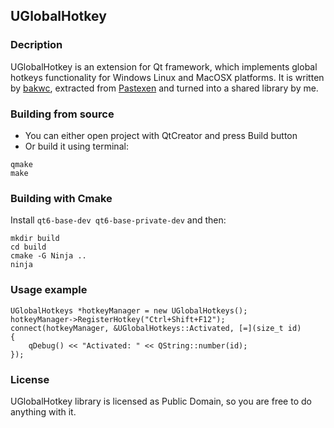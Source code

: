 ## UGlobalHotkey

### Decription

UGlobalHotkey is an extension for Qt framework, which implements global hotkeys functionality for Windows Linux and MacOSX platforms.
It is written by [bakwc](https://github.com/bakwc), extracted from [Pastexen](https://github.com/bakwc/Pastexen) and turned into a shared library by me.

### Building from source

* You can either open project with QtCreator and press Build button
* Or build it using terminal:

```
qmake  
make
```

### Building with Cmake

Install `qt6-base-dev qt6-base-private-dev` and then:

```
mkdir build
cd build
cmake -G Ninja ..
ninja
```

### Usage example

```
UGlobalHotkeys *hotkeyManager = new UGlobalHotkeys(); 
hotkeyManager->RegisterHotkey("Ctrl+Shift+F12");
connect(hotkeyManager, &UGlobalHotkeys::Activated, [=](size_t id)
{
    qDebug() << "Activated: " << QString::number(id);
});
```

### License

UGlobalHotkey library is licensed as Public Domain, so you are free to do anything with it.
